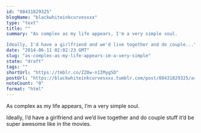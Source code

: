 ```yaml
---
id: "88431829325"
blogName: "blackwhiteinkcurvesxxx"
type: "text"
title: ""
summary: "As complex as my life appears, I'm a very simple soul. 

Ideally, I'd have a girlfriend and we'd live together and do couple..."
date: "2014-06-11 02:02:23 GMT"
slug: "as-complex-as-my-life-appears-im-a-very-simple"
state: "draft"
tags: ""
shortUrl: "https://tmblr.co/ZZ0w-n1IMyg5D"
postUrl: "https://blackwhiteinkcurvesxxx.tumblr.com/post/88431829325/as-complex-as-my-life-appears-im-a-very-simple"
noteCount: "0"
format: "html"
---
```


As complex as my life appears, I’m a very simple soul. 

Ideally, I’d have a girlfriend and we’d live together and do couple stuff it’d be super awesome like in the movies.